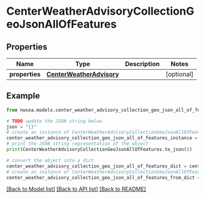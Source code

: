 # CenterWeatherAdvisoryCollectionGeoJsonAllOfFeatures


## Properties

Name | Type | Description | Notes
------------ | ------------- | ------------- | -------------
**properties** | [**CenterWeatherAdvisory**](CenterWeatherAdvisory.md) |  | [optional] 

## Example

```python
from nwsoa.models.center_weather_advisory_collection_geo_json_all_of_features import CenterWeatherAdvisoryCollectionGeoJsonAllOfFeatures

# TODO update the JSON string below
json = "{}"
# create an instance of CenterWeatherAdvisoryCollectionGeoJsonAllOfFeatures from a JSON string
center_weather_advisory_collection_geo_json_all_of_features_instance = CenterWeatherAdvisoryCollectionGeoJsonAllOfFeatures.from_json(json)
# print the JSON string representation of the object
print(CenterWeatherAdvisoryCollectionGeoJsonAllOfFeatures.to_json())

# convert the object into a dict
center_weather_advisory_collection_geo_json_all_of_features_dict = center_weather_advisory_collection_geo_json_all_of_features_instance.to_dict()
# create an instance of CenterWeatherAdvisoryCollectionGeoJsonAllOfFeatures from a dict
center_weather_advisory_collection_geo_json_all_of_features_from_dict = CenterWeatherAdvisoryCollectionGeoJsonAllOfFeatures.from_dict(center_weather_advisory_collection_geo_json_all_of_features_dict)
```
[[Back to Model list]](../README.md#documentation-for-models) [[Back to API list]](../README.md#documentation-for-api-endpoints) [[Back to README]](../README.md)


